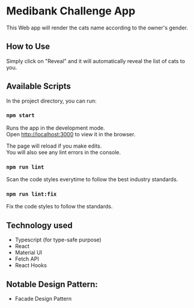 # Medibank Challenge App
This Web app will render the cats name according to the owner's gender. 

## How to Use
Simply click on "Reveal" and it will automatically reveal the list of cats to you.

## Available Scripts

In the project directory, you can run:

### `npm start`

Runs the app in the development mode.\
Open [http://localhost:3000](http://localhost:3000) to view it in the browser.

The page will reload if you make edits.\
You will also see any lint errors in the console.

### `npm run lint`

Scan the code styles everytime to follow the best industry standards.


### `npm run lint:fix`

Fix the code styles to follow the standards.


## Technology used
- Typescript (for type-safe purpose)
- React
- Material UI
- Fetch API
- React Hooks

## Notable Design Pattern:
- Facade Design Pattern